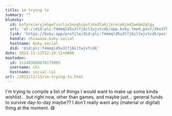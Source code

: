 ```yaml
---
title: im trying to
summary: ""
bluesky:
  id: bafyreiaryjehgw7sxrlsv5euqhzputi4xdla6ijornco6jm43wmbm2qlgy
  url: 'at://did:plc:f4mmql45u3lfj6iltwjvtcdk/app.bsky.feed.post/3ke37ktaz7e2k'
  link: 'https://bsky.app/profile/did:plc:f4mmql45u3lfj6iltwjvtcdk/post/3ke37ktaz7e2k'
  handle: chiawase.bsky.social
  hostname: bsky.social
  did: 'did:plc:f4mmql45u3lfj6iltwjvtcdk'
date: 2023-11-13T22:19:11+0800
mastodon:
  id: 111403680670179985
  username: chi
  hostname: social.lol
url: /2023/11/13/im-trying-to.html
---
```


I'm trying to compile a list of things I would want to make up some kinda wishlist... but right now, other than games, and maybe just... general funds to survive day-to-day maybe?? I don't really want any (material or digital) thing at the moment. 😅
